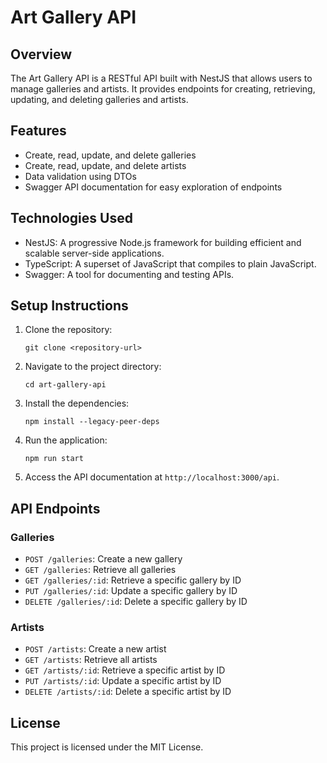 # Art Gallery API

## Overview
The Art Gallery API is a RESTful API built with NestJS that allows users to manage galleries and artists. It provides endpoints for creating, retrieving, updating, and deleting galleries and artists.

## Features
- Create, read, update, and delete galleries
- Create, read, update, and delete artists
- Data validation using DTOs
- Swagger API documentation for easy exploration of endpoints

## Technologies Used
- NestJS: A progressive Node.js framework for building efficient and scalable server-side applications.
- TypeScript: A superset of JavaScript that compiles to plain JavaScript.
- Swagger: A tool for documenting and testing APIs.

## Setup Instructions
1. Clone the repository:
   ```
   git clone <repository-url>
   ```
2. Navigate to the project directory:
   ```
   cd art-gallery-api
   ```
3. Install the dependencies:
   ```
   npm install --legacy-peer-deps
   ```
4. Run the application:
   ```
   npm run start
   ```
5. Access the API documentation at `http://localhost:3000/api`.

## API Endpoints
### Galleries
- `POST /galleries`: Create a new gallery
- `GET /galleries`: Retrieve all galleries
- `GET /galleries/:id`: Retrieve a specific gallery by ID
- `PUT /galleries/:id`: Update a specific gallery by ID
- `DELETE /galleries/:id`: Delete a specific gallery by ID

### Artists
- `POST /artists`: Create a new artist
- `GET /artists`: Retrieve all artists
- `GET /artists/:id`: Retrieve a specific artist by ID
- `PUT /artists/:id`: Update a specific artist by ID
- `DELETE /artists/:id`: Delete a specific artist by ID

## License
This project is licensed under the MIT License.